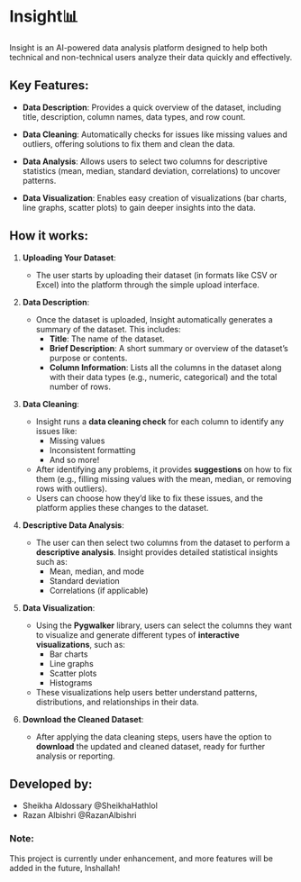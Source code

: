 # Insight📊
Insight is an AI-powered data analysis platform designed to help both technical and non-technical users analyze their data quickly and effectively.

## Key Features:

- **Data Description**: Provides a quick overview of the dataset, including title, description, column names, data types, and row count.

- **Data Cleaning**: Automatically checks for issues like missing values and outliers, offering solutions to fix them and clean the data.

- **Data Analysis**: Allows users to select two columns for descriptive statistics (mean, median, standard deviation, correlations) to uncover patterns.

- **Data Visualization**: Enables easy creation of visualizations (bar charts, line graphs, scatter plots) to gain deeper insights into the data.


## How it works:
1. **Uploading Your Dataset**:
   - The user starts by uploading their dataset (in formats like CSV or Excel) into the platform through the simple upload interface.

2. **Data Description**:
   - Once the dataset is uploaded, Insight automatically generates a summary of the dataset. This includes:
     - **Title**: The name of the dataset.
     - **Brief Description**: A short summary or overview of the dataset’s purpose or contents.
     - **Column Information**: Lists all the columns in the dataset along with their data types (e.g., numeric, categorical) and the total number of rows.

3. **Data Cleaning**:
   - Insight runs a **data cleaning check** for each column to identify any issues like:
     - Missing values
     - Inconsistent formatting
     - And so more!
   - After identifying any problems, it provides **suggestions** on how to fix them (e.g., filling missing values with the mean, median, or removing rows with outliers).
   - Users can choose how they’d like to fix these issues, and the platform applies these changes to the dataset.

4. **Descriptive Data Analysis**:
   - The user can then select two columns from the dataset to perform a **descriptive analysis**. Insight provides detailed statistical insights such as:
     - Mean, median, and mode
     - Standard deviation
     - Correlations (if applicable)

5. **Data Visualization**:
   - Using the **Pygwalker** library, users can select the columns they want to visualize and generate different types of **interactive visualizations**, such as:
     - Bar charts
     - Line graphs
     - Scatter plots
     - Histograms
   - These visualizations help users better understand patterns, distributions, and relationships in their data.

6. **Download the Cleaned Dataset**:
   - After applying the data cleaning steps, users have the option to **download** the updated and cleaned dataset, ready for further analysis or reporting.


## Developed by:
- Sheikha Aldossary @SheikhaHathlol
- Razan Albishri @RazanAlbishri

 ### Note: 
This project is currently under enhancement, and more features will be added in the future, Inshallah!
